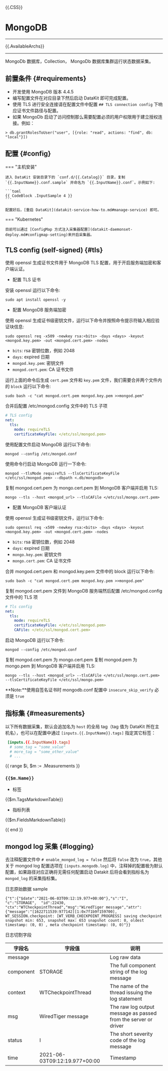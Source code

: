<!-- This file required to translate to EN. -->
{{.CSS}}

# MongoDB

---

{{.AvailableArchs}}

---

MongoDb 数据库，Collection， MongoDb 数据库集群运行状态数据采集。

## 前置条件 {#requirements}

- 开发使用 MongoDB 版本 4.4.5
- 编写配置文件在对应目录下然后启动 DataKit 即可完成配置。
- 使用 TLS 进行安全连接请在配置文件中配置 `## TLS connection config` 下响应证书文件路径与配置。
- 如果 MongoDb 启动了访问控制那么需要配置必须的用户权限用于建立授权连接。例如：

```mongodb
> db.grantRolesToUser("user", [{role: "read", actions: "find", db: "local"}])
```

## 配置 {#config}

=== "主机安装"

    进入 DataKit 安装目录下的 `conf.d/{{.Catalog}}` 目录，复制 `{{.InputName}}.conf.sample` 并命名为 `{{.InputName}}.conf`。示例如下:

    ```toml
    {{ CodeBlock .InputSample 4 }}
    ```

    配置好后，[重启 DataKit](datakit-service-how-to.md#manage-service) 即可。

=== "Kubernetes"

    目前可以通过 [ConfigMap 方式注入采集器配置](datakit-daemonset-deploy.md#configmap-setting)来开启采集器。

## TLS config (self-signed) {#tls}

使用 openssl 生成证书文件用于 MongoDB TLS 配置，用于开启服务端加密和客户端认证。

- 配置 TLS 证书

安装 openssl 运行以下命令:

```shell
sudo apt install openssl -y
```

- 配置 MongoDB 服务端加密

使用 openssl 生成证书级密钥文件，运行以下命令并按照命令提示符输入相应验证块信息:

```shell
sudo openssl req -x509 -newkey rsa:<bits> -days <days> -keyout <mongod.key.pem> -out <mongod.cert.pem> -nodes
```

- `bits`: rsa 密钥位数，例如 2048
- `days`: expired 日期
- `mongod.key.pem`: 密钥文件
- `mongod.cert.pem`: CA 证书文件

运行上面的命令后生成 `cert.pem` 文件和 `key.pem` 文件，我们需要合并两个文件内的 `block` 运行以下命令:

```shell
sudo bash -c "cat mongod.cert.pem mongod.key.pem >>mongod.pem"
```

合并后配置 /etc/mongod.config 文件中的 TLS 子项

```yaml
# TLS config
net:
  tls:
    mode: requireTLS
    certificateKeyFile: </etc/ssl/mongod.pem>
```

使用配置文件启动 MongoDB 运行以下命令:

```shell
mongod --config /etc/mongod.conf
```

使用命令行启动 MongoDB 运行一下命令:

```shell
mongod --tlsMode requireTLS --tlsCertificateKeyFile </etc/ssl/mongod.pem> --dbpath <.db/mongodb>
```

复制 mongod.cert.pem 为 mongo.cert.pem 到 MongoDB 客户端并启用 TLS:

```shell
mongo --tls --host <mongod_url> --tlsCAFile </etc/ssl/mongo.cert.pem>
```

- 配置 MongoDB 客户端认证

使用 openssl 生成证书级密钥文件，运行以下命令:

```shell
sudo openssl req -x509 -newkey rsa:<bits> -days <days> -keyout <mongod.key.pem> -out <mongod.cert.pem> -nodes
```

- `bits`: rsa 密钥位数，例如 2048
- `days`: expired 日期
- `mongo.key.pem`: 密钥文件
- `mongo.cert.pem`: CA 证书文件

合并 mongod.cert.pem 和 mongod.key.pem 文件中的 block 运行以下命令:

```shell
sudo bash -c "cat mongod.cert.pem mongod.key.pem >>mongod.pem"
```

复制 mongod.cert.pem 文件到 MongoDB 服务端然后配置 /etc/mongod.config 文件中的 TLS 项

```yaml
# Tls config
net:
  tls:
    mode: requireTLS
    certificateKeyFile: </etc/ssl/mongod.pem>
    CAFile: </etc/ssl/mongod.cert.pem>
```

启动 MongoDB 运行以下命令:

```shell
mongod --config /etc/mongod.conf
```

复制 mongod.cert.pem 为 mongo.cert.pem 复制 mongod.pem 为 mongo.pem 到 MongoDB 客户端并启用 TLS:

```shell
mongo --tls --host <mongod_url> --tlsCAFile </etc/ssl/mongo.cert.pem> --tlsCertificateKeyFile </etc/ssl/mongo.pem>
```

**Note:**使用自签名证书时 mongodb.conf 配置中 `insecure_skip_verify` 必须是 `true`

## 指标集 {#measurements}

以下所有数据采集，默认会追加名为 `host` 的全局 tag（tag 值为 DataKit 所在主机名），也可以在配置中通过 `[inputs.{{.InputName}}.tags]` 指定其它标签：

```toml
 [inputs.{{.InputName}}.tags]
  # some_tag = "some_value"
  # more_tag = "some_other_value"
  # ...
```

{{ range $i, $m := .Measurements }}

### `{{$m.Name}}`

- 标签

{{$m.TagsMarkdownTable}}

- 指标列表

{{$m.FieldsMarkdownTable}}

{{ end }}

## mongod log 采集 {#logging}

去注释配置文件中 `# enable_mongod_log = false` 然后将 `false` 改为 `true`，其他关于 mongod log 配置选项在 `[inputs.mongodb.log]` 中，注释掉的配置极为默认配置，如果路径对应正确将无需任何配置启动 Datakit 后将会看到指标名为 `mongod_log` 的采集指标集。

日志原始数据 sample

```
{"t":{"$date":"2021-06-03T09:12:19.977+00:00"},"s":"I",  "c":"STORAGE",  "id":22430,   "ctx":"WTCheckpointThread","msg":"WiredTiger message","attr":{"message":"[1622711539:977142][1:0x7f1b9f159700], WT_SESSION.checkpoint: [WT_VERB_CHECKPOINT_PROGRESS] saving checkpoint snapshot min: 653, snapshot max: 653 snapshot count: 0, oldest timestamp: (0, 0) , meta checkpoint timestamp: (0, 0)"}}
```

日志切割字段

| 字段名    | 字段值                        | 说明                                                           |
| --------- | ----------------------------- | -------------------------------------------------------------- |
| message   |                               | Log raw data                                                   |
| component | STORAGE                       | The full component string of the log message                   |
| context   | WTCheckpointThread            | The name of the thread issuing the log statement               |
| msg       | WiredTiger message            | The raw log output message as passed from the server or driver |
| status    | I                             | The short severity code of the log message                     |
| time      | 2021-06-03T09:12:19.977+00:00 | Timestamp                                                      |
